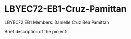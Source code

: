 # LBYEC72-EB1-Cruz-Pamittan

LBYEC72 EB1
Members:
Danielle Cruz
Bea Pamittan

Brief description of the project:
